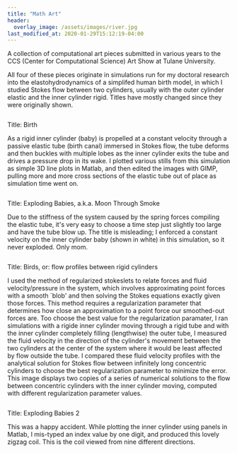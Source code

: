 ```yaml
---
title: "Math Art"
header:
  overlay_image: /assets/images/river.jpg
last_modified_at: 2020-01-29T15:12:19-04:00
---
```

A collection of computational art pieces submitted in various years to the CCS (Center for Computational Science) Art Show at Tulane University.

All four of these pieces originate in simulations run for my doctoral research into the elastohydrodynamics of a simplifed human birth model, in which I studied Stokes flow between two cylinders, usually with the outer cylinder elastic and the inner cylinder rigid. Titles have mostly changed since they were originally shown.

<img src="{{ site.url }}{{ site.baseurl }}/assets/images/CCSartshowPealatere.jpg" alt="">

Title: Birth

As a rigid inner cylinder (baby) is propelled at a constant velocity through a passive elastic tube (birth canal) immersed in Stokes flow, the tube deforms and then buckles with multiple lobes as the inner cylinder exits the tube and drives a pressure drop in its wake. I plotted various stills from this simulation as simple 3D line plots in Matlab, and then edited the images with GIMP, pulling more and more cross sections of the elastic tube out of place as simulation time went on.

<img src="{{ site.url }}{{ site.baseurl }}/assets/images/CCSartshowGossmann1.png" alt="">

Title: Exploding Babies, a.k.a. Moon Through Smoke

Due to the stiffness of the system caused by the spring forces compiling the elastic tube, it's very easy to choose a time step just slightly too large and have the tube blow up. The title is misleading; I enforced a constant velocity on the inner cylinder baby (shown in white) in this simulation, so it never exploded. Only mom.

<img src="{{ site.url }}{{ site.baseurl }}/assets/images/GossmannCCSartshow1.jpg" alt="">

Title: Birds, or: flow profiles between rigid cylinders

I used the method of regularized stokeslets to relate forces and fluid velocity/pressure in the system, which involves approximating point forces with a smooth `blob' and then solving the Stokes equations exactly given those forces. This method requires a regularization parameter that determines how close an approximation to a point force our smoothed-out forces are. Too choose the best value for the regularization paramater, I ran simulations with a rigide inner cylinder moving through a rigid tube and with the inner cylinder completely filling (lengthwise) the outer tube, I measured the fluid velocity in the direction of the cylinder's movement between the two cylinders at the center of the system where it would be least affected by flow outside the tube. I compared these fluid velocity profiles with the analytical solution for Stokes flow between infinitely long concentric cylinders to choose the best regularization parameter to minimize the error. This image displays two copies of a series of numerical solutions to the flow between concentric cylinders with the inner cylinder moving, computed with different regularization parameter values.

<img src="{{ site.url }}{{ site.baseurl }}/assets/images/GossmannCCSartshow2.jpg" alt="">

Title: Exploding Babies 2

This was a happy accident. While plotting the inner cylinder using panels in Matlab, I mis-typed an index value by one digit, and produced this lovely zigzag coil. This is the coil viewed from nine different directions.